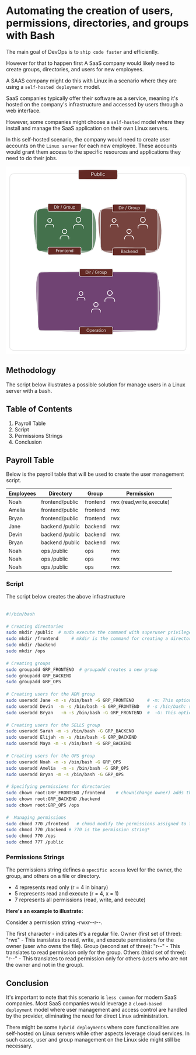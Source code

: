 # Automating the creation of users, permissions, directories, and groups with Bash

The main goal of DevOps is to `ship code faster` and efficiently.

However for that to happen first A SaaS company would likely need to create groups, directories, and users for new employees.

A SAAS company might do this with Linux in a scenario where they are using a `self-hosted deployment` model.

SaaS companies typically offer their software as a service, meaning it's hosted on the company's infrastructure and accessed by users through a web interface.

However, some companies might choose a `self-hosted` model where they install and manage the SaaS application on their own Linux servers.

In this self-hosted scenario, the company would need to create user accounts on the `Linux server` for each new employee. These accounts would grant them access to the specific resources and applications they need to do their jobs.

![ForgeOps_filemanagement](images/ForgeOps_filemanagement.png)

## Methodology

The script below illustrates a possible solution for manage users in a Linux server with a bash.

## Table of Contents

1. Payroll Table
2. Script
3. Permissions Strings
4. Conclusion
  
## Payroll Table

Below is the payroll table that will be used to create the user management script.

| Employees | Directory         | Group       | Permission                    |
|-----------|-------------------|-------------|-------------------------------|
|Noah       | frontend/public | frontend      | rwx (read,write,execute)      |
|Amelia     | frontend/public | frontend      | rwx                           |
|Bryan      | frontend/public | frontend      | rwx                           |
|Jane       | backend /public | backend       | rwx                           |
|Devin      | backend /public | backend       | rwx                           |
|Bryan      | backend /public | backend       | rwx                           |
|Noah       | ops     /public | ops           | rwx                           |
|Noah       | ops     /public | ops           | rwx                           |
|Noah       | ops     /public | ops           | rwx                           |

### Script

The script below creates the above infrastructure

```bash

#!/bin/bash

# Creating directories
sudo mkdir /public  # sudo execute the command with superuser privileges
sudo mkdir /frontend     # mkdir is the command for creating a directory
sudo mkdir /backend
sudo mkdir /ops

# Creating groups
sudo groupadd GRP_FRONTEND  # groupadd creates a new group
sudo groupadd GRP_BACKEND
sudo groupadd GRP_OPS

# Creating users for the ADM group
sudo useradd Jane -m -s /bin/bash -G GRP_FRONTEND     # -m: This option tells useradd to create a home directory for the new user. The home directory will be created with the same name as the username.
sudo useradd Devin  -m -s /bin/bash -G GRP_FRONTEND   # -s /bin/bash: specifies the default shell for the new user 
sudo useradd Bryan   -m -s /bin/bash -G GRP_FRONTEND  #  -G: This option adds the new user to a group

# Creating users for the SELLS group
sudo useradd Sarah -m -s /bin/bash -G GRP_BACKEND
sudo useradd Elijah -m -s /bin/bash -G GRP_BACKEND
sudo useradd Maya -m -s /bin/bash -G GRP_BACKEND

# Creating users for the OPS group 
sudo useradd Noah -m -s /bin/bash -G GRP_OPS
sudo useradd Amelia  -m -s /bin/bash -G GRP_OPS
sudo useradd Bryan -m -s /bin/bash -G GRP_OPS

# Specifying permissions for directories
sudo chown root:GRP_FRONTEND /frontend    # chown(change owner) adds the root user as owner of the ADM group 
sudo chown root:GRP_BACKEND /backend
sudo chown root:GRP_OPS /ops

#  Managing permissions
sudo chmod 770 /frontend   # chmod modify the permissions assigned to files and directories in the system.
sudo chmod 770 /backend # 770 is the permission string*  
sudo chmod 770 /ops
sudo chmod 777 /public

```

### Permissions Strings

The permissions string defines a `specific access` level for the owner, the group, and others on a file or directory.

- 4 represents read only (r = 4 in binary)
- 5 represents read and execute (r = 4, x = 1)
- 7 represents all permissions (read, write, and execute)

**Here's an example to illustrate:**

Consider a permission string -rwxr--r--.

The first character - indicates it's a regular file.
Owner (first set of three): "rwx" - This translates to read, write, and execute permissions for the owner (user who owns the file).
Group (second set of three): "r--" - This translates to read permission only for the group.
Others (third set of three): "r--" - This translates to read permission only for others (users who are not the owner and not in the group).

## Conclusion

It's important to note that this scenario is `less common` for modern SaaS companies. Most SaaS companies would leverage a `cloud-based deployment` model where user management and access control are handled by the provider, eliminating the need for direct Linux administration.

There might be some `hybrid deployments` where core functionalities are self-hosted on Linux servers while other aspects leverage cloud services. In such cases, user and group management on the Linux side might still be necessary.
